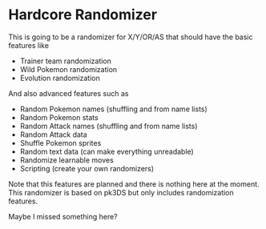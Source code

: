 # Hardcore Randomizer

This is going to be a randomizer for X/Y/OR/AS that should have the basic features like

- Trainer team randomization
- Wild Pokemon randomization
- Evolution randomization

And also advanced features such as

 - Random Pokemon names (shuffling and from name lists)
 - Random Pokemon stats
 - Random Attack names (shuffling and from name lists)
 - Random Attack data
 - Shuffle Pokemon sprites
 - Random text data (can make everything unreadable)
 - Randomize learnable moves
 - Scripting (create your own randomizers)

Note that this features are planned and there is nothing here at the moment. This randomizer is based on pk3DS but only includes randomization features.

Maybe I missed something here?
